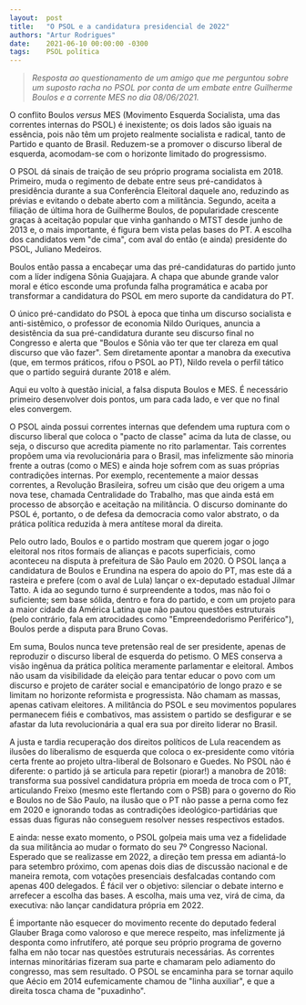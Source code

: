 ```yaml
---
layout:  post
title:   "O PSOL e a candidatura presidencial de 2022"
authors: "Artur Rodrigues"
date:    2021-06-10 00:00:00 -0300
tags:    PSOL política
---
```


> *Resposta ao questionamento de um amigo que me perguntou sobre um suposto racha no PSOL por conta de um embate entre Guilherme Boulos e a corrente MES no dia 08/06/2021.*

O conflito Boulos *versus* MES (Movimento Esquerda Socialista, uma das correntes internas do PSOL) é inexistente; os dois lados são iguais na essência, pois não têm um projeto realmente socialista e radical, tanto de Partido e quanto de Brasil. Reduzem-se a promover o discurso liberal de esquerda, acomodam-se com o horizonte limitado do progressismo.

O PSOL dá sinais de traição de seu próprio programa socialista em 2018. Primeiro, muda o regimento de debate entre seus pré-candidatos à presidência durante a sua Conferência Eleitoral daquele ano, reduzindo as prévias e evitando o debate aberto com a militância. Segundo, aceita a filiação de última hora de Guilherme Boulos, de popularidade crescente graças à aceitação popular que vinha ganhando o MTST desde junho de 2013 e, o mais importante, é figura bem vista pelas bases do PT. A escolha dos candidatos vem "de cima", com aval do então (e ainda) presidente do PSOL, Juliano Medeiros.

Boulos então passa a encabeçar uma das pré-candidaturas do partido junto com a líder indígena Sônia Guajajara. A chapa que abunde grande valor moral e ético esconde uma profunda falha programática e acaba por transformar a candidatura do PSOL em mero suporte da candidatura do PT.

O único pré-candidato do PSOL à epoca que tinha um discurso socialista e anti-sistêmico, o professor de economia Nildo Ouriques, anuncia a desistência da sua pré-candidatura durante seu discurso final no Congresso e alerta que "Boulos e Sônia vão ter que ter clareza em qual discurso que vão fazer". Sem diretamente apontar a manobra da executiva (que, em termos práticos, rifou o PSOL ao PT), Nildo revela o perfil tático que o partido seguirá durante 2018 e além.

Aqui eu volto à questão inicial, a falsa disputa Boulos e MES. É necessário primeiro desenvolver dois pontos, um para cada lado, e ver que no final eles convergem.

O PSOL ainda possui correntes internas que defendem uma ruptura com o discurso liberal que coloca o "pacto de classe" acima da luta de classe, ou seja, o discurso que acredita piamente no rito parlamentar. Tais correntes propõem uma via revolucionária para o Brasil, mas infelizmente são minoria frente a outras (como o MES) e ainda hoje sofrem com as suas próprias contradições internas. Por exemplo, recentemente a maior dessas correntes, a Revolução Brasileira, sofreu um cisão que deu origem a uma nova tese, chamada Centralidade do Trabalho, mas que ainda está em processo de absorção e aceitação na militância. O discurso dominante do PSOL é, portanto, o de defesa da democracia como valor abstrato, o da prática política reduzida à mera antítese moral da direita.

Pelo outro lado, Boulos e o partido mostram que querem jogar o jogo eleitoral nos ritos formais de alianças e pacots superficiais, como aconteceu na disputa à prefeitura de São Paulo em 2020. O PSOL lança a candidatura de Boulos e Erundina na espera do apoio do PT, mas este dá a rasteira e prefere (com o aval de Lula) lançar o ex-deputado estadual Jilmar Tatto. A ida ao segundo turno é surpreendente a todos, mas não foi o suficiente; sem base sólida, dentro e fora do partido, e com um projeto para a maior cidade da América Latina que não pautou questões estruturais (pelo contrário, fala em atrocidades como "Empreendedorismo Periférico"), Boulos perde a disputa para Bruno Covas.

Em suma, Boulos nunca teve pretensão real de ser presidente, apenas de reproduzir o discurso liberal de esquerda do petismo. O MES conserva a visão ingênua da prática política meramente parlamentar e eleitoral. Ambos não usam da visibilidade da eleição para tentar educar o povo com um discurso e projeto de caráter social e emancipatório de longo prazo e se limitam no horizonte reformista e progressista. Não chamam as massas, apenas cativam eleitores. A militância do PSOL e seu movimentos populares permanecem fiéis e combativos, mas assistem o partido se desfigurar e se afastar da luta revolucionária a qual era sua por direito liderar no Brasil.

A justa e tardia recuperação dos direitos políticos de Lula reacendem as ilusões do liberalismo de esquerda que coloca o ex-presidente como vitória certa frente ao projeto ultra-liberal de Bolsonaro e Guedes. No PSOL não é diferente: o partido já se articula para repetir (piorar!) a manobra de 2018: transforma sua possível candidatura própria em moeda de troca com o PT, articulando Freixo (mesmo este flertando com o PSB) para o governo do Rio e Boulos no de São Paulo, na ilusão que o PT não passe a perna como fez em 2020 e ignorando todas as contradições ideológico-partidárias que essas duas figuras não conseguem resolver nesses respectivos estados.

E ainda: nesse exato momento, o PSOL golpeia mais uma vez a fidelidade da sua militância ao mudar o formato do seu 7º Congresso Nacional. Esperado que se realizasse em 2022, a direção tem pressa em adiantá-lo para setembro próximo, com apenas dois dias de discussão nacional e de maneira remota, com votações presenciais desfalcadas contando com apenas 400 delegados. É fácil ver o objetivo: silenciar o debate interno e arrefecer a escolha das bases. A escolha, mais uma vez, virá de cima, da executiva: não lançar candidatura própria em 2022.

É importante não esquecer do movimento recente do deputado federal Glauber Braga como valoroso e que merece respeito, mas infelizmente já desponta como infrutífero, até porque seu próprio programa de governo falha em não tocar nas questões estruturais necessárias. As correntes internas minoritárias fizeram sua parte e chamaram pelo adiamento do congresso, mas sem resultado. O PSOL se encaminha para se tornar aquilo que Aécio em 2014 eufemicamente chamou de "linha auxiliar", e que a direita tosca chama de "puxadinho".
